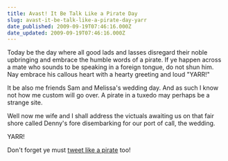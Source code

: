 ```yaml
---
title: Avast! It Be Talk Like a Pirate Day
slug: avast-it-be-talk-like-a-pirate-day-yarr
date_published: 2009-09-19T07:46:16.000Z
date_updated: 2009-09-19T07:46:16.000Z
---
```


Today be the day where all good lads and lasses disregard their noble upbringing and embrace the humble words of a pirate. If ye happen across a mate who sounds to be speaking in a foreign tongue, do not shun him. Nay embrace his callous heart with a hearty greeting and loud "YARR!"

It be also me friends Sam and Melissa's wedding day. And as such I know not how me custom will go over. A pirate in a tuxedo may perhaps be a strange site.

Well now me wife and I shall address the victuals awaiting us on that fair shore called Denny's fore disembarking for our port of call, the wedding.

YARR!

Don't forget ye must [tweet like a pirate](http://tweetlikeapirate.com) too!
